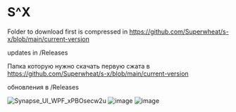 # S^X


Folder to download first is compressed in https://github.com/Superwheat/s-x/blob/main/current-version


updates in /Releases



Папка которую нужно скачать первую сжата в https://github.com/Superwheat/s-x/blob/main/current-version

обновления в /Releases


![Synapse_UI_WPF_xPBOsecw2u](https://github.com/user-attachments/assets/8163bf33-82a1-4509-8a89-bd57a6871080)
![image](https://github.com/user-attachments/assets/b990b963-d884-45de-b200-27cb7928020d)
![image](https://github.com/user-attachments/assets/5f5bc815-a211-4307-8f51-3a7742e2b7da)
